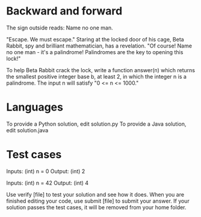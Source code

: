 Backward and forward
====================

The sign outside reads: Name no one man.

"Escape. We must escape." Staring at the locked door of his cage, Beta Rabbit, spy and brilliant mathematician, has a revelation. "Of course! Name no one man - it's a palindrome! Palindromes are the key to opening this lock!" 

To help Beta Rabbit crack the lock, write a function answer(n) which returns the smallest positive integer base b, at least 2, in which the integer n is a palindrome. The input n will satisfy "0 <= n <= 1000."

Languages
=========

To provide a Python solution, edit solution.py
To provide a Java solution, edit solution.java

Test cases
==========

Inputs:
    (int) n = 0
Output:
    (int) 2

Inputs:
    (int) n = 42
Output:
    (int) 4

Use verify [file] to test your solution and see how it does. When you are finished editing your code, use submit [file] to submit your answer. If your solution passes the test cases, it will be removed from your home folder.
